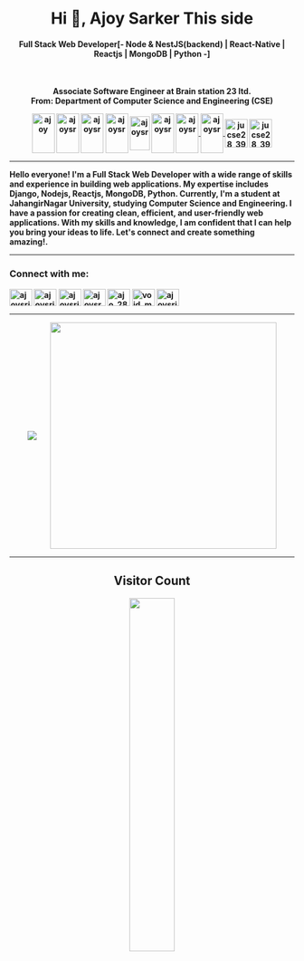 <h1 align="center">Hi 👋, Ajoy Sarker This side</a></h1>
<h4 align="center">Full Stack Web Developer[- Node & NestJS(backend) | React-Native | Reactjs | MongoDB | Python -] </h4> <br/>

<p align="center"> <b>Associate Software Engineer at Brain station 23 ltd. <b/><br/>
     From: Department of <b>Computer Science and Engineering (CSE)</b> </P>

  <p align="center" style="bg-color:grey">
<a href="https://www.linkedin.com/in/ajoysrju/" target="blank"><img align="center" src="https://cdn.jsdelivr.net/npm/simple-icons@3.0.1/icons/linkedin.svg" alt="ajoy" height="70" width="40" /></a>    
<a href="https://medium.com/@jucse28.384" target="blank"><img align="center" src="https://cdn.jsdelivr.net/npm/simple-icons@3.0.1/icons/medium.svg" alt="ajoysr" height="70" width="40" /></a>     
<a href="https://www.instagram.com/ajoysr/" target="blank"><img align="center" src="https://cdn.jsdelivr.net/npm/simple-icons@3.0.1/icons/instagram.svg" alt="ajoysr" height="70" width="40" /></a>   
<a href="https://web.facebook.com/ajoysrju?_rdc=1&_rdr" target="blank"><img align="center" src="https://cdn.jsdelivr.net/npm/simple-icons@3.0.1/icons/facebook.svg" alt="ajoysr" height="70" width="40" /></a>       
  <a href="https://discord.gg/ajoysrju" target="blank"><img align="center" src="https://img.icons8.com/ios/256/discord-logo--v1.png" alt="ajoysr" height="60" width="35" /></a> 
<a href="https://atcoder.jp/users/ajoy384" target="blank"><img align="center" src="https://img.atcoder.jp/assets/top/img/logo_bk.svg" alt="ajoysr" height="70" width="40" /></a> 
<a href="https://codeforces.com/profile/void_main" target="blank"><img align="center" src="https://cdn.jsdelivr.net/npm/simple-icons@3.0.1/icons/codeforces.svg" alt="ajoysr" height="70" width="40" /> </a>  
<a href="https://www.codechef.com/users/ajoy_28_384" target="blank"><img align="center" src="https://cdn.jsdelivr.net/npm/simple-icons@3.0.1/icons/codechef.svg" alt="ajoysr" height="70" width="40" /> </a>  
<a href="https://www.hackerrank.com/Jucse28_384" target="blank"><img align="center" src="https://img.icons8.com/windows/256/hackerrank.png" alt="jucse28_391" height="50" width="40" /></a>
<a href="https://www.stopstalk.com/user/profile/ajoysrju" target="blank"><img align="center" src="https://img.icons8.com/ios-glyphs/256/code.png" alt="jucse28_391" height="50" width="40" /></a>
</p>

<hr/>
Hello everyone! I'm a Full Stack Web Developer with a wide range of skills and experience in building web applications. My expertise includes Django, Nodejs, Reactjs, MongoDB, Python. Currently, I'm a student at JahangirNagar University, studying Computer Science and Engineering. I have a passion for creating clean, efficient, and user-friendly web applications. With my skills and knowledge, I am confident that I can help you bring your ideas to life. Let's connect and create something amazing!.
 
 ---

<h3 align="left">Connect with me:</h3>
<p align="left">
<a href="https://twitter.com/ajoysrju" target="blank"><img align="center" src="https://raw.githubusercontent.com/rahuldkjain/github-profile-readme-generator/master/src/images/icons/Social/twitter.svg" alt="ajoysrju" height="30" width="40" /></a>
<a href="https://linkedin.com/in/ajoysrju" target="blank"><img align="center" src="https://raw.githubusercontent.com/rahuldkjain/github-profile-readme-generator/master/src/images/icons/Social/linked-in-alt.svg" alt="ajoysrju" height="30" width="40" /></a>
<a href="https://fb.com/ajoysrju" target="blank"><img align="center" src="https://raw.githubusercontent.com/rahuldkjain/github-profile-readme-generator/master/src/images/icons/Social/facebook.svg" alt="ajoysrju" height="30" width="40" /></a>
<a href="https://instagram.com/ajoysr" target="blank"><img align="center" src="https://raw.githubusercontent.com/rahuldkjain/github-profile-readme-generator/master/src/images/icons/Social/instagram.svg" alt="ajoysr" height="30" width="40" /></a>
<a href="https://www.codechef.com/users/ajo_28_384" target="blank"><img align="center" src="https://cdn.jsdelivr.net/npm/simple-icons@3.1.0/icons/codechef.svg" alt="ajo_28_384" height="30" width="40" /></a>
<a href="https://codeforces.com/profile/void_main" target="blank"><img align="center" src="https://raw.githubusercontent.com/rahuldkjain/github-profile-readme-generator/master/src/images/icons/Social/codeforces.svg" alt="void_main" height="30" width="40" /></a>
<a href="https://discord.gg/ajoysrju" target="blank"><img align="center" src="https://raw.githubusercontent.com/rahuldkjain/github-profile-readme-generator/master/src/images/icons/Social/discord.svg" alt="ajoysrju" height="30" width="40" /></a>
</p>

<hr/>
<div style="display: flex; justify-content: center; align-items: center; gap:14px">  
   <img src="https://leetcard.jacoblin.cool/Ajoysrk?theme=dark" style="margin-right: 10px;" />  
   <img width="400" src="https://github-readme-stats.vercel.app/api?username=AJOYSR&theme=vue-dark&show_icons=true&hide_border=true&count_private=true" />  
</div>
<hr/>

<h2 align="center">Visitor Count</h2>
<p align="center">
  <img align="center" alt="" width="40%" src="https://profile-counter.glitch.me/AJOYSR/count.svg" />
</p>

<p align="center">
     
<!-- <img align="center" src="https://github-readme-streak-stats.herokuapp.com/?user=AJOYSR&" alt="" /><br/> -->

<!-- ![AJOY'S GitHub stats](https://github-readme-stats.vercel.app/api?username=AJOYSR&count_private=true) -->
<!-- ![AJOYSR's GitHub stats](https://github-readme-stats.vercel.app/api?username=AJOYSR&show_icons=true&theme=transparent)
</p>
<br/>

[![Top Langs card](https://github-readme-stats.vercel.app/api/top-langs/?username=AJOYSR&card_width=550)](https://github.com/AJOYSR/AJOYSR) -->
